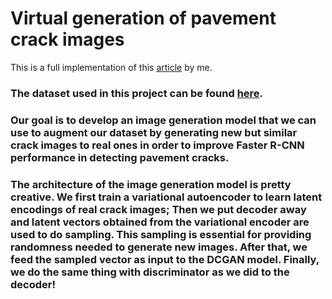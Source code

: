 # **Virtual generation of pavement crack images**

This is a full implementation of this [article](https://doi.org/10.1016/j.engappai.2021.104376) by me.
### The dataset used in this project can be found [here](https://github.com/juhuyan/CrackDataset_DL_HY/tree/master/BoxLevel_Detection).

### Our goal is to develop an image generation model that we can use to augment our dataset by generating new but similar crack images to real ones in order to improve       Faster R-CNN performance in detecting pavement cracks.
### The architecture of the image generation model is pretty creative. We first train a variational autoencoder to learn latent encodings of real crack images; Then we put decoder away and latent vectors obtained from the variational encoder are used to do sampling. This sampling is essential for providing randomness needed to generate new images. After that, we feed the sampled vector as input to the DCGAN model. Finally, we do the same thing with discriminator as we did to the decoder! 



